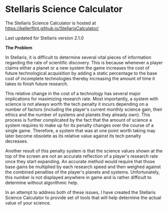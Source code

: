 # Stellaris Science Calculator

The Stellaris Science Calculator is hosted at https://kellerflint.github.io/StellarisCalculator/

Last updated for Stellaris version 2.1.0

**The Problem**

In Stellaris, it is difficult to determine several vital pieces of information regarding the rate of scientific discovery. This is because whenever a player claims either a planet or a new system the game increases the cost of future technological acquisition by adding a static percentage to the base cost of incomplete technologies thereby increasing the amount of time it takes to finish future research.

This relative change in the cost of a technology has several major implications for maximizing research rate. Most importantly, a system with science is not always worth the tech penalty it incurs depending on a number of factors (including the player's current monthly science gain, their ethics and the number of systems and planets they already own). This process is further complicated by the fact that the amount of science a system requires to make up for its penalty changes over the course of a single game. Therefore, a system that was at one point worth taking may later become obsolete as its relative value against its tech penalty decreases.

Another result of this penalty system is that the science values shown at the top of the screen are not an accurate reflection of a player's research rate once they start expanding. An accurate method would require that those base gains be multiplied by each research speed and then weighed against the combined penalties of the player's planets and systems. Unfortunately, this number is not displayed anywhere in game and is rather difficult to determine without algorithmic help.

In an attempt to address both of these issues, I have created the Stellaris Science Calculator to provide set of tools that will help determine the actual value of your science.
